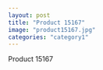 ```yaml
---
layout: post
title: "Product 15167"
image: "product15167.jpg"
categories: "category1"
---
```

Product 15167
